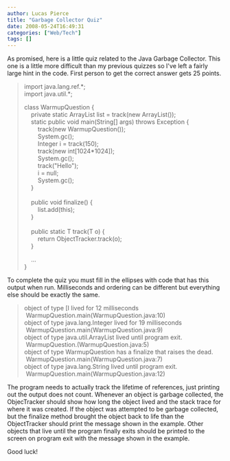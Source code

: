```yaml
---
author: Lucas Pierce
title: "Garbage Collector Quiz"
date: 2008-05-24T16:49:31
categories: ["Web/Tech"]
tags: []
---
```


As promised, here is a little quiz related to the Java Garbage Collector. This one is a little more difficult than my previous quizzes so I've left a fairly large hint in the code. First person to get the correct answer gets 25 points.  
> import java.lang.ref.\*;  
> import java.util.\*;  
>   
> class WarmupQuestion {  
>     private static ArrayList list = track(new ArrayList());  
>     static public void main(String[] args) throws Exception {  
>         track(new WarmupQuestion());  
>         System.gc();  
>         Integer i = track(150);  
>         track(new int[1024\*1024]);  
>         System.gc();  
>         track("Hello");  
>         i = null;  
>         System.gc();  
>     }  
>       
>     public void finalize() {  
>         list.add(this);  
>     }  
>       
>     public static<T> T track(T o) {  
>         return ObjectTracker.track(o);  
>     }  
>   
>     ...      
> }

To complete the quiz you must fill in the ellipses with code that has this output when run. Milliseconds and ordering can be different but everything else should be exactly the same.  
> object of type [I lived for 12 milliseconds  
>  WarmupQuestion.main(WarmupQuestion.java:10)  
> object of type java.lang.Integer lived for 19 milliseconds  
>  WarmupQuestion.main(WarmupQuestion.java:9)  
> object of type java.util.ArrayList lived until program exit.  
>  WarmupQuestion.<clinit>(WarmupQuestion.java:5)  
> object of type WarmupQuestion has a finalize that raises the dead.  
>  WarmupQuestion.main(WarmupQuestion.java:7)  
> object of type java.lang.String lived until program exit.  
>  WarmupQuestion.main(WarmupQuestion.java:12)

The program needs to actually track the lifetime of references, just printing out the output does not count. Whenever an object is garbage collected, the ObjecTracker should show how long the object lived and the stack trace for where it was created. If the object was attempted to be garbage collected, but the finalize method brought the object back to life than the ObjectTracker should print the message shown in the example. Other objects that live until the program finally exits should be printed to the screen on program exit with the message shown in the example.  
  
Good luck!